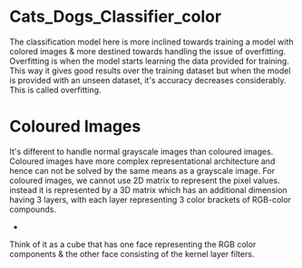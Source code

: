 # Cats_Dogs_Classifier_color
The  classification model here is more inclined towards training a model with colored images & more destined towards handling the issue of overfitting.
Overfitting is when the model starts learning the data provided for training. This way it gives good results over the training dataset but when the model is provided with an unseen dataset, it's accuracy decreases considerably. This is called overfitting.

# Coloured Images
It's different to handle normal grayscale images than coloured images. Coloured images have more complex representational architecture and hence can not be solved by the same means as a grayscale image.
For coloured images, we cannot use 2D matrix to represent the pixel values. instead it is represented by a 3D matrix which has an additional dimension having 3 layers, with each layer representing 3 color brackets of RGB-color compounds.

-
Think of it as a cube that has one face representing the RGB color components & the other face consisting of the kernel layer filters.
